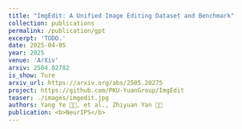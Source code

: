```yaml
---
title: "ImgEdit: A Unified Image Editing Dataset and Benchmark"
collection: publications
permalink: /publication/gpt
excerpt: 'TODO.'
date: 2025-04-05
year: 2025
venue: 'ArXiv'
arxiv: 2504.02782
is_show: Ture
arxiv_url: https://arxiv.org/abs/2505.20275
project: https://github.com/PKU-YuanGroup/ImgEdit
teaser: ./images/imgedit.jpg
authors: Yang Ye 🧑‍💻, et al., Zhiyuan Yan 🧑‍💻
publication: <b>NeurIPS</b>
---
```

